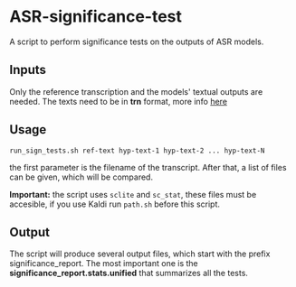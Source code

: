 # ASR-significance-test

A script to perform significance tests on the outputs of ASR models.

## Inputs
Only the reference transcription and the models' textual outputs are needed. The texts need to be in **trn** format, more info [here](http://my.fit.edu/~vkepuska/ece5527/sctk-2.3-rc1/doc/infmts.htm#trn_fmt_name_0)

## Usage
`run_sign_tests.sh ref-text hyp-text-1 hyp-text-2 ... hyp-text-N`

the first parameter is the filename of the transcript. After that, a list of files can be given, which will be compared.

**Important:** the script uses `sclite` and `sc_stat`, these files must be accesible, if you use Kaldi run `path.sh` before this script.

## Output
The script will produce several output files, which start with the prefix significance_report. The most important one is the **significance_report.stats.unified** that summarizes all the tests.
